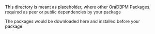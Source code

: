 This directory is meant as placeholder, where other OraDBPM Packages, required as peer or public dependencies by your package
    
The packages would be downloaded here and installed before your package